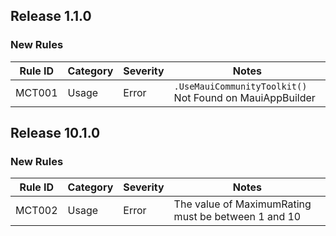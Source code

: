 ﻿## Release 1.1.0

### New Rules

Rule ID | Category | Severity | Notes                                               
--------|----------|----------|-----------------------------------------------------
MCT001  | Usage    | Error    | `.UseMauiCommunityToolkit()` Not Found on MauiAppBuilder

## Release 10.1.0

### New Rules

Rule ID | Category | Severity | Notes                                               
--------|----------|----------|-----------------------------------------------------
MCT002  | Usage    | Error    | The value of MaximumRating must be between 1 and 10